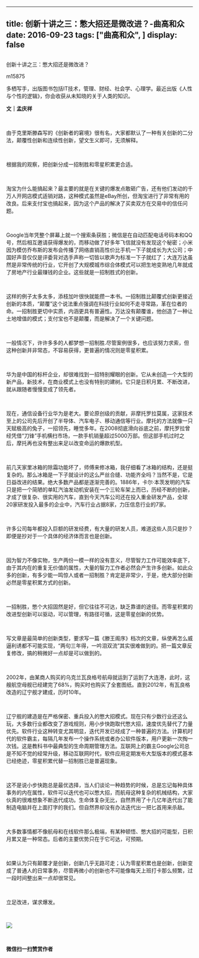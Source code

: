 
---
title:   创新十讲之三：憋大招还是微改进？-曲高和众
date: 2016-09-23
tags: ["曲高和众", ]
display: false
---


## 



创新十讲之三：憋大招还是微改进？




m15875




多栖写手，出版图书包括IT技术，管理、财经、社会学、心理学。最近出版《人性与个性的逻辑》，你会收获从未知晓的关于人类的知识。


**文｜孟庆祥**

&nbsp;

由于克里斯滕森写的《创新者的窘境》很有名，大家都默认了一种有关创新的二分法，颠覆性创新和连续性创新，望文生义即可，无须解释。

&nbsp;

根据我的观察，把创新分成一招制胜和零星积累更合适。

&nbsp;

淘宝为什么能搞起来？最主要的就是在关键的爆发点敢砸广告，还有他们发动的千万人开网店模式适销对路，这种模式虽然是eBay所创，但淘宝进行了非常有用的改良。后来支付宝也搞起来，因为这个产品的解决了买卖双方在交易中的信任问题。

&nbsp;

Google当年凭整个屏幕上就一个搜索条获胜；微信是在自动匹配电话号码本和QQ号，然后相互邀请获得爆发的，而移动做了好多年飞信就没有发现这个秘密；小米因为模仿乔布斯的发布会传播了网络直销高性价比手机一下子就成长为大公司；中国好声音仅仅是评委背对选手声称一切皆以歌声为标准一下子就红了；大连万达虽然是非常传统的行业，它开创了大规模城市综合体模式可以把生地变熟地几年就成了房地产行业最赚钱的企业。这些就是一招制胜式的创新。

&nbsp;

这样的例子太多太多，添枝加叶很快就能攒一本书。一招制胜比颠覆式创新更接近创新的本质，“颠覆”这个说法重点强调在科技行业如何不走寻常路，革在位者的命。一招制胜更切中实质，内涵更具有普遍性。万达没有颠覆谁，他创造了一种让土地增值的模式；支付宝也不是颠覆，而是解决了一个关键问题。

&nbsp;

一般情况下，许许多多的人都梦想一招制胜.尽管案例很多，也应该努力求索，但这种创新并非常态，不容易获得，更普遍的情况则是零星积累。

&nbsp;

华为是中国的标杆企业，却很难找到一招特别耀眼的创新。它从未创造一个大型的新产品，新技术，在商业模式上也没有特别的建树。它只是日积月累、不断改进，就从跟随者慢慢变成了领先者。

&nbsp;

现在，通信设备行业华为是老大。要论原创级的贡献，非摩托罗拉莫属，这家技术至上的公司先后开创了半导体、汽车电子、移动通信等行业。摩托的方法就像一只天赋极高的兔子，一招领先，睡觉多年。在2008彻底滑向谷底之前，摩托罗拉曾经凭借“刀锋”手机横扫市场，一款手机销量超过5000万部。但这部手机过时之后，摩托再也没有整出来足以改变命运的爆款机型。

&nbsp;

前几天家里冰箱的除霜功能坏了，师傅来修冰箱，我仔细看了冰箱的结构，还是挺复杂的。那么冰箱是一下子就设计的这么严丝合缝、功能齐全吗？当然不是，它是日益改进的结果。绝大多数产品都是逐渐完善的。1886年，卡尔·本茨发明的汽车只是把一个简陋的单缸汽油发动机安装在一个三轮车架上而已，历经不断的创新，才成了很复杂、很实用的汽车，直到今天汽车公司还在投入重金研发产品，全球20家研发投入最多的企业中，汽车行业占据8家，力压信息行业的7家。

&nbsp;

许多公司每年都投入巨额的研发经费，有大量的研发人员，难道这些人员只是抄？即便是抄对于一个具体的经济体而言也是创新。

&nbsp;

因为智力不像实物，生产两份一模一样的没有意义，尽管智力工作可能效率底下，由于其内在的重复无价值的属性，大量的智力工作者必然会产生许多创新。如此众多的创新，有多少能一鸣惊人或者一招制胜？肯定是非常少，于是，绝大部分创新必然是零星积累方式的创新。

&nbsp;

一招制胜，憋个大招固然是好，但它往往不可达，缺乏靠谱的途径。而零星积累的改进型创新可以驱动，可以管理，有路径可循，这是零星创新的优势。

&nbsp;

写文章是最简单的创新类型，要求写一篇《滕王阁序》档次的文章，纵使再怎么威逼利诱都不可能实现，“两句三年得，一吟泪双流”其实很难做到的。把一篇文章反复修改，搞的稍微好一点却是可以做到的。

&nbsp;

2002年，由某商人购买的乌克兰瓦良格号航母就运到了运到了大连港，此时，这艘航空母舰已经建完了68%，购买时也购买了全套图纸。直到2012年，有瓦良格改造的辽宁舰才建成，历时10年。

&nbsp;

辽宁舰的建造是在严格保密、重兵投入的憋大招模式。现在只有少数行业还这么玩，大多数行业都改变了游戏规则，用小步快跑取代憋大招，速度优先替代了力量优先。软件行业这种转变尤其明显，迭代开发已经成了一种普遍的方法。计算机时代的软件霸主，每隔几年发布一个操作系统或者办公软件版本，用户更新一次掏一次钱。这是教科书中最典型的生命周期管理方法。互联网上的霸主Google公司总是不知不觉的经常升级，移动互联网时代，软件应用定期发布大型版本的模式基本已经绝迹，零星积累代替一招制胜已是普遍现象。

&nbsp;

这不是说小步快跑总是最优选择，当人们谈论一种趋势的时候，总是忘记每种具体事务的内在属性，软件可以迭代也可以憋大招，而航母这种复杂的机械结构，大家伙真的很难想象不断迭代成功。生命体复杂无比，自然界用了十几亿年迭代出了能制造电脑并在上面打字的我们。但自然界却没有办法迭代出一把匕首用来杀敌。

&nbsp;

大多数事情都不像航母和在线软件那么极端，有某种顿悟、憋大招的可能型，日积月累又是一种常态。后者的主要优势只在于它可达，可预期。

&nbsp;

如果认为只有颠覆才是创新，创新几乎无路可走；认为零星积累也是创新，创新变成了普通人的日常事务，尽管再微小的创新也不可能像每天上班打卡那么频繁，过一段时间整出来一点却很常见。

&nbsp;

立足改进，谋求爆发。

&nbsp;

<img data-s="300,640" data-type="jpeg" src="http://mmbiz.qpic.cn/mmbiz/fxGMiaL5Zj1gAtMBdoRAfrkfBNF0WEAG9elY136EMERA8zleoqyibsc68mLpoiagDqkzcRhEo0psRuCqoQbcWg52w/0?wx_fmt=jpeg" data-ratio="1" data-w="430"/>

&nbsp;




**微信扫一扫赞赏作者**













